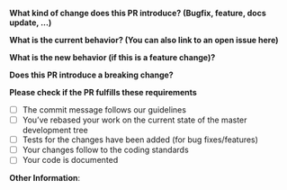 **What kind of change does this PR introduce? (Bugfix, feature, docs update, ...)**



**What is the current behavior? (You can also link to an open issue here)**



**What is the new behavior (if this is a feature change)?**



**Does this PR introduce a breaking change?**



**Please check if the PR fulfills these requirements**

- [ ] The commit message follows our guidelines
- [ ] You’ve rebased your work on the current state of the master development tree
- [ ] Tests for the changes have been added (for bug fixes/features)
- [ ] Your changes follow to the coding standards
- [ ] Your code is documented

**Other Information**: